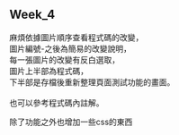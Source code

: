 ## Week_4

麻煩依據圖片順序查看程式碼的改變，<br>
圖片編號-之後為簡易的改變說明，<br>
每一張圖片的改變有反白選取，<br>
圖片上半部為程式碼，<br>
下半部是存檔後重新整理頁面測試功能的畫面。<br>
<br>
也可以參考程式碼內註解。<br>

除了功能之外也增加一些css的東西